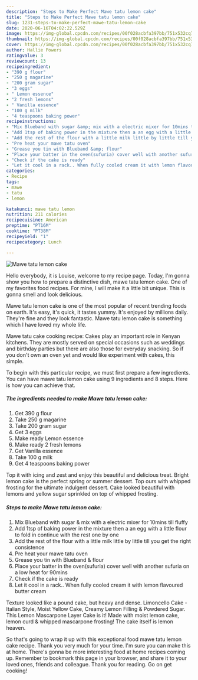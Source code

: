```yaml
---
description: "Steps to Make Perfect Mawe tatu lemon cake"
title: "Steps to Make Perfect Mawe tatu lemon cake"
slug: 1231-steps-to-make-perfect-mawe-tatu-lemon-cake
date: 2020-06-16T04:02:22.529Z
image: https://img-global.cpcdn.com/recipes/00f028acbfa397bb/751x532cq70/mawe-tatu-lemon-cake-recipe-main-photo.jpg
thumbnail: https://img-global.cpcdn.com/recipes/00f028acbfa397bb/751x532cq70/mawe-tatu-lemon-cake-recipe-main-photo.jpg
cover: https://img-global.cpcdn.com/recipes/00f028acbfa397bb/751x532cq70/mawe-tatu-lemon-cake-recipe-main-photo.jpg
author: Hallie Powers
ratingvalue: 3
reviewcount: 13
recipeingredient:
- "390 g flour"
- "250 g magarine"
- "200 gram sugar"
- "3 eggs"
- " Lemon essence"
- "2 fresh lemons"
- " Vanilla essence"
- "100 g milk"
- "4 teaspoons baking power"
recipeinstructions:
- "Mix Blueband with sugar &amp; mix with a electric mixer for 10mins till fluffy"
- "Add 1tsp of baking power in the mixture then a an egg with a little flour to fold in continue with the rest one by one"
- "Add the rest of the flour with a little milk little by little till you get the right consistence"
- "Pre heat your mawe tatu oven"
- "Grease you tin with Blueband &amp; flour"
- "Place your batter in the oven(sufuria) cover well with another sufuria on a low heat for 90mins"
- "Check if the cake is ready"
- "Let it cool in a rack.. When fully cooled cream it with lemon flavoured butter cream"
categories:
- Recipe
tags:
- mawe
- tatu
- lemon

katakunci: mawe tatu lemon 
nutrition: 211 calories
recipecuisine: American
preptime: "PT16M"
cooktime: "PT38M"
recipeyield: "1"
recipecategory: Lunch

---
```



![Mawe tatu lemon cake](https://img-global.cpcdn.com/recipes/00f028acbfa397bb/751x532cq70/mawe-tatu-lemon-cake-recipe-main-photo.jpg)

Hello everybody, it is Louise, welcome to my recipe page. Today, I'm gonna show you how to prepare a distinctive dish, mawe tatu lemon cake. One of my favorites food recipes. For mine, I will make it a little bit unique. This is gonna smell and look delicious.

Mawe tatu lemon cake is one of the most popular of recent trending foods on earth. It's easy, it's quick, it tastes yummy. It's enjoyed by millions daily. They're fine and they look fantastic. Mawe tatu lemon cake is something which I have loved my whole life.

Mawe tatu cake cooking recipe: Cakes play an important role in Kenyan kitchens. They are mostly served on special occasions such as weddings and birthday parties but there are also those for everyday snacking. So if you don&#39;t own an oven yet and would like experiment with cakes, this simple.


To begin with this particular recipe, we must first prepare a few ingredients. You can have mawe tatu lemon cake using 9 ingredients and 8 steps. Here is how you can achieve that.

<!--inarticleads1-->

##### The ingredients needed to make Mawe tatu lemon cake:

1. Get 390 g flour
1. Take 250 g magarine
1. Take 200 gram sugar
1. Get 3 eggs
1. Make ready  Lemon essence
1. Make ready 2 fresh lemons
1. Get  Vanilla essence
1. Take 100 g milk
1. Get 4 teaspoons baking power


Top it with icing and zest and enjoy this beautiful and delicious treat. Bright lemon cake is the perfect spring or summer dessert. Top ours with whipped frosting for the ultimate indulgent dessert. Cake looked beautiful with lemons and yellow sugar sprinkled on top of whipped frosting. 

<!--inarticleads2-->

##### Steps to make Mawe tatu lemon cake:

1. Mix Blueband with sugar &amp; mix with a electric mixer for 10mins till fluffy
1. Add 1tsp of baking power in the mixture then a an egg with a little flour to fold in continue with the rest one by one
1. Add the rest of the flour with a little milk little by little till you get the right consistence
1. Pre heat your mawe tatu oven
1. Grease you tin with Blueband &amp; flour
1. Place your batter in the oven(sufuria) cover well with another sufuria on a low heat for 90mins
1. Check if the cake is ready
1. Let it cool in a rack.. When fully cooled cream it with lemon flavoured butter cream


Texture looked like a pound cake, but heavy and dense. Limoncello Cake - Italian Style, Moist Yellow Cake, Creamy Lemon Filling &amp; Powdered Sugar. This Lemon Mascarpone Layer Cake is it! Made with moist lemon cake, lemon curd &amp; whipped mascarpone frosting! The cake itself is lemon heaven. 

So that's going to wrap it up with this exceptional food mawe tatu lemon cake recipe. Thank you very much for your time. I'm sure you can make this at home. There's gonna be more interesting food at home recipes coming up. Remember to bookmark this page in your browser, and share it to your loved ones, friends and colleague. Thank you for reading. Go on get cooking!
